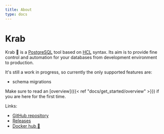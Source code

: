 ```yaml
---
title: About
type: docs
---
```


# Krab

Krab 🦀 is a [PostgreSQL](https://www.postgresql.org/) tool based on [HCL](https://github.com/hashicorp/hcl) syntax.
Its aim is to provide fine control and automation for your databases from development environment to production.

It's still a work in progress, so currently the only supported features are:
- schema migrations 

Make sure to read an [overview]({{< ref "docs/get_started/overview" >}}) if you are here for the first time.

Links:
- [GitHub repository](https://github.com/ohkrab/krab)
- [Releases](https://github.com/ohkrab/krab/releases)
- [Docker hub 🐋](https://hub.docker.com/orgs/ohkrab)
